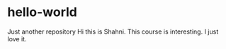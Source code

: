# hello-world
Just another repository
Hi this is Shahni. This course is interesting. I just love it.
